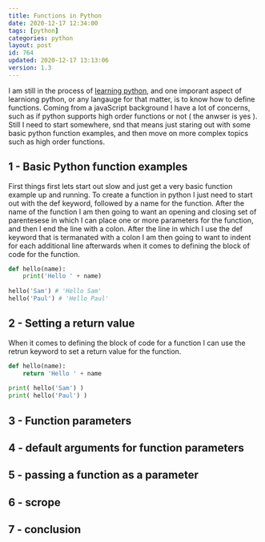 ```yaml
---
title: Functions in Python 
date: 2020-12-17 12:34:00
tags: [python]
categories: python
layout: post
id: 764
updated: 2020-12-17 13:13:06
version: 1.3
---
```


I am still in the process of [learning python](https://docs.python.org/3/tutorial/), and one imporant aspect of learniong python, or any langauge for that matter, is to know how to define functions. Coming from a javaScript background I have a lot of concerns, such as if python supports high order functions or not \( the anwser is yes \). Still I need to start somewhere, snd that means just staring out with some basic python function examples, and then move on more complex topics such as high order functions.

<!-- more -->

## 1 - Basic Python function examples

First things first lets start out slow and just get a very basic function example up and running. To create a function in python I just need to start out with the def keyword, followed by a name for the function. After the name of the function I am then going to want an opening and closing set of parentesese in which I can place one or more parameters for the function, and then I end the line with a colon. After the line in which I use the def keyword that is termanated with a colon I am then going to want to indent for each additional line afterwards when it comes to defining the block of code for the function.

```python
def hello(name):
    print('Hello ' + name)
 
hello('Sam') # 'Hello Sam'
hello('Paul') # 'Hello Paul'
```

## 2 - Setting a return value

When it comes to defining the block of code for a function I can use the retrun keyword to set a return value for the function.

```python
def hello(name):
    return 'Hello ' + name
 
print( hello('Sam') )
print( hello('Paul') )
```

## 3 - Function parameters

## 4 - default arguments for function parameters

## 5 - passing a function as a parameter

## 6 - scrope

## 7 - conclusion
